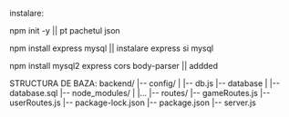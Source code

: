 instalare:

npm init -y || pt pachetul json

npm install express mysql || instalare express si mysql

npm install mysql2 express cors body-parser || addded

STRUCTURA DE BAZA:
backend/
|-- config/
|   |-- db.js
|-- database
|   |-- database.sql
|-- node_modules/
|   |...
|-- routes/
    |-- gameRoutes.js
    |-- userRoutes.js
|-- package-lock.json
|-- package.json
|-- server.js
